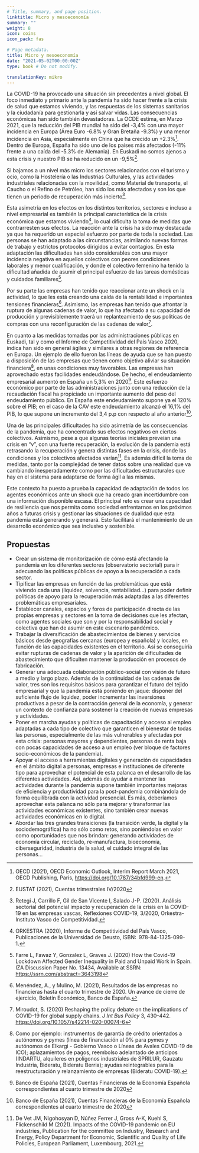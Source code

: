```yaml
---
# Title, summary, and page position.
linktitle: Micro y mesoeconomía
summary: ""
weight: 8
icon: coins
icon_pack: fas

# Page metadata.
title: Micro y mesoeconomía
date: "2021-05-02T00:00:00Z"
type: book # Do not modify.

translationKey: mikro
---
```


La COVID-19 ha provocado una situación sin precedentes a nivel global. El foco inmediato y primario ante la pandemia ha sido hacer frente a la crisis de salud que estamos viviendo, y las respuestas de los sistemas sanitarios y la ciudadanía para gestionarla y así salvar vidas. Las consecuencias económicas han sido también devastadoras. La OCDE estima, en Marzo 2021, que la reducción del PIB mundial ha sido del -3,4% con una mayor incidencia en Europa (Área Euro -6.8% y Gran Bretaña -9.3%) y una menor incidencia en Asia, especialmente en China que ha crecido un +2.3%[^1]. Dentro de Europa, España ha sido uno de los países más afectados (-11% frente a una caída del -5.3% de Alemania). En Euskadi no somos ajenos a esta crisis y nuestro PIB se ha reducido en un -9,5%[^2]. 

Si bajamos a un nivel más micro los sectores relacionados con el turismo y ocio, como la Hostelería o las Industrias Culturales, y las actividades industriales relacionadas con la movilidad, como Material de transporte, el Caucho o el Refino de Petróleo, han sido los más afectados y son los que tienen un periodo de recuperación más incierto[^3]. 

Esta asimetría en los efectos en los distintos territorios, sectores e incluso a nivel empresarial es también la principal característica de la crisis económica que estamos viviendo[^4], lo cual dificulta la toma de medidas que contrarresten sus efectos. La reacción ante la crisis ha sido muy destacada ya que ha requerido un especial esfuerzo por parte de toda la sociedad. Las personas se han adaptado a las circunstancias, asimilando nuevas formas de trabajo y estrictos protocolos dirigidos a evitar contagios. En esta adaptación las dificultades han sido considerables con una mayor incidencia negativa en aquellos colectivos con peores condiciones laborales y menor cualificación, y donde el colectivo femenino ha tenido la dificultad añadida de asumir el principal esfuerzo de las tareas domésticas y cuidados familiares[^5]. 

Por su parte las empresas han tenido que reaccionar ante un shock en la actividad, lo que les está creando una caída de la rentabilidad e importantes tensiones financieras[^6]. Asimismo, las empresas han tenido que afrontar la ruptura de algunas cadenas de valor, lo que ha afectado a su capacidad de producción y previsiblemente traerá un replanteamiento de sus políticas de compras con una reconfiguración de las cadenas de valor[^7]. 

En cuanto a las medidas tomadas por las administraciones públicas en Euskadi, tal y como el Informe de Competitividad del País Vasco 2020, indica han sido en general ágiles y similares a otras regiones de referencia en Europa. Un ejemplo de ello fueron las líneas de ayuda que se han puesto a disposición de las empresas que tienen como objetivo aliviar su situación financiera[^8], en unas condiciones muy favorables. Las empresas han aprovechado estas facilidades endeudándose. De hecho, el endeudamiento empresarial aumentó en España un 5,3% en 2020[^9]. Este esfuerzo económico por parte de las administraciones junto con una reducción de la recaudación fiscal ha propiciado un importante aumento del peso del endeudamiento público. En España este endeudamiento supone ya el 120% sobre el PIB; en el caso de la CAV este endeudamiento alcanzó el 16,1% del PIB, lo que supone un incremento del 3,4 p.p con respecto al año anterior[^9].

Una de las principales dificultades ha sido asimetría de las consecuencias de la pandemia, que ha concentrado sus efectos negativos en ciertos colectivos. Asimismo, pese a que algunas teorías iniciales preveían una crisis en “v”, con una fuerte recuperación, la evolución de la pandemia está retrasando la recuperación y genera distintas fases en la crisis, donde las condiciones y los colectivos afectados varían[^10]. Es además difícil la toma de medidas, tanto por la complejidad de tener datos sobre una realidad que va cambiando inesperadamente como por las dificultades estructurales que hay en el sistema para adaptarse de forma ágil a las mismas. 

Este contexto ha puesto a prueba la capacidad de adaptación de todos los agentes económicos ante un shock que ha creado gran incertidumbre con una información disponible escasa. El principal reto es crear una capacidad de resiliencia que nos permita como sociedad enfrentarnos en los próximos años a futuras crisis y gestionar las situaciones de dualidad que esta pandemia está generando y generará. Esto facilitará el mantenimiento de un desarrollo económico que sea inclusivo y sostenible.

## Propuestas

 - Crear un sistema de monitorización de cómo está afectando la pandemia en los diferentes sectores (observatorio sectorial) para ir adecuando las políticas públicas de apoyo a la recuperación a cada sector.
 - Tipificar las empresas en función de las problemáticas que está viviendo cada una (liquidez, solvencia, rentabilidad…) para poder definir políticas de apoyo para la recuperación más adaptadas a las diferentes problemáticas empresariales. 
 - Establecer canales, espacios y foros de participación directa de las propias empresas y sectores en la toma de decisiones que les afectan, como agentes sociales que son y por la responsabilidad social y colectiva que han de asumir en este escenario pandémico. 
 - Trabajar la diversificación de abastecimientos de bienes y servicios básicos desde geografías cercanas (europea y española) y locales, en función de las capacidades existentes en el territorio. Así se conseguiría evitar rupturas de cadenas de valor y la aparición de dificultades de abastecimiento que dificulten mantener la producción en procesos de fabricación. 
 - Generar una adecuada colaboración público-social con visión de futuro a medio y largo plazo. Además de la continuidad de las cadenas de valor, tres son los requisitos básicos para garantizar el futuro del tejido empresarial y que la pandemia está poniendo en jaque: disponer del suficiente flujo de liquidez, poder incrementar las inversiones productivas a pesar de la contracción general de la economía, y generar un contexto de confianza para sostener la creación de nuevas empresas y actividades. 
 - Poner en marcha ayudas y políticas de capacitación y acceso al empleo adaptadas a cada tipo de colectivo que garanticen el bienestar de todas las personas, especialmente de las más vulnerables y afectadas por esta crisis: personas mayores y dependientes, personas de renta baja con pocas capacidades de acceso a un empleo (ver bloque de factores socio-económicos de la pandemia).
 - Apoyar el acceso a herramientas digitales y generación de capacidades en el ámbito digital a personas, empresas e instituciones de diferente tipo para aprovechar el potencial de esta palanca en el desarrollo de las diferentes actividades. Así, además de ayudar a mantener las actividades durante la pandemia supone también importantes mejoras de eficiencia y productividad para la post-pandemia combinándola de forma equilibrada con la actividad presencial. Es más, deberíamos aprovechar esta palanca no sólo para mejorar y transformar las actividades económicas existentes, sino también crear nuevas actividades económicas en lo digital. 
 - Abordar las tres grandes transiciones (la transición verde, la digital y la sociodemográfica) ha no sólo como retos, sino poniéndolas en valor como oportunidades que nos brindan: generando actividades de economía circular, reciclado, re-manufactura, bioeconomía, ciberseguridad, industria de la salud, el cuidado integral de las personas…
 

[^1]: OECD (2021), OECD Economic Outlook, Interim Report March 2021, OECD Publishing, Paris, https://doi.org/10.1787/34bfd999-en.

[^2]: EUSTAT (2021), Cuentas trimestrales IV/2020

[^3]: Retegi J, Carrillo F, Gil de San Vicente I, Salado J-P. (2020). Análisis sectorial del potencial impacto y recuperación de la crisis en la COVID-19 en las empresas vascas, Reflexiones COVID-19, 3/2020, Orkestra-Instituto Vasco de Competitividad.

[^4]: ORKESTRA (2020), Informe de Competitividad del País Vasco, Publicaciones de la Universidad de Deusto, ISBN: 978-84-1325-099-1.

[^5]: Farre L, Fawaz Y, Gonzalez L, Graves J. (2020) How the Covid-19 Lockdown Affected Gender Inequality in Paid and Unpaid Work in Spain. IZA Discussion Paper No. 13434, Available at SSRN: https://ssrn.com/abstract=3643198

[^6]: Menéndez, A., y Mulino, M. (2021), Resultados de las empresas no financieras hasta el cuarto trimestre de 2020. Un avance de cierre de ejercicio, Boletín Económico, Banco de España.

[^7]: Miroudot, S. (2020) Reshaping the policy debate on the implications of COVID-19 for global supply chains. _J Int Bus Policy_ 3, 430–442. https://doi.org/10.1057/s42214-020-00074-6

[^8]: Como por ejemplo: instrumentos de garantía de crédito orientados a autónomos y pymes (línea de financiación al 0% para pymes y autónomos de Elkargi - Gobierno Vasco o Líneas de Avales COVID-19 de ICO); aplazamientos de pagos, reembolso adelantado de anticipos (INDARTU, alquileres en polígonos industriales de SPRILUR, Gauzatu Industria, Bideratu, Bideratu Berria); ayudas reintegrables para la reestructuración y relanzamiento de empresas (Bideratu COVID-19).

[^9]: Banco de España (2021), Cuentas Financieras de la Economía Española correspondientes al cuarto trimestre de 2020

[^10]: De Vet JM, Nigohosyan D, Núñez Ferrer J, Gross A-K, Kuehl S, Flickenschild M (2021). Impacts of the COVID-19 pandemic on EU industries, Publication for the committee on Industry, Research and Energy, Policy Department for Economic, Scientific and Quality of Life Policies, European Parliament, Luxembourg, 2021.



